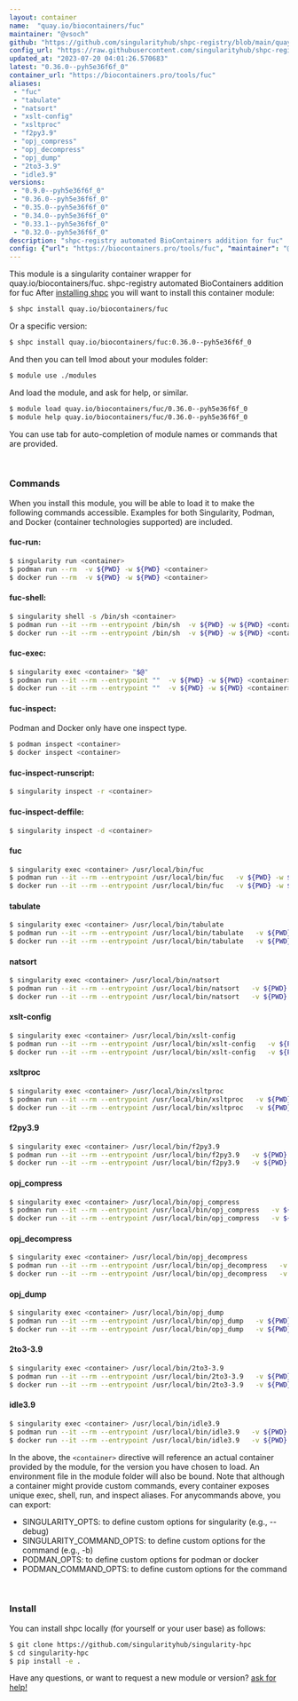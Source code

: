 ```yaml
---
layout: container
name:  "quay.io/biocontainers/fuc"
maintainer: "@vsoch"
github: "https://github.com/singularityhub/shpc-registry/blob/main/quay.io/biocontainers/fuc/container.yaml"
config_url: "https://raw.githubusercontent.com/singularityhub/shpc-registry/main/quay.io/biocontainers/fuc/container.yaml"
updated_at: "2023-07-20 04:01:26.570683"
latest: "0.36.0--pyh5e36f6f_0"
container_url: "https://biocontainers.pro/tools/fuc"
aliases:
 - "fuc"
 - "tabulate"
 - "natsort"
 - "xslt-config"
 - "xsltproc"
 - "f2py3.9"
 - "opj_compress"
 - "opj_decompress"
 - "opj_dump"
 - "2to3-3.9"
 - "idle3.9"
versions:
 - "0.9.0--pyh5e36f6f_0"
 - "0.36.0--pyh5e36f6f_0"
 - "0.35.0--pyh5e36f6f_0"
 - "0.34.0--pyh5e36f6f_0"
 - "0.33.1--pyh5e36f6f_0"
 - "0.32.0--pyh5e36f6f_0"
description: "shpc-registry automated BioContainers addition for fuc"
config: {"url": "https://biocontainers.pro/tools/fuc", "maintainer": "@vsoch", "description": "shpc-registry automated BioContainers addition for fuc", "latest": {"0.36.0--pyh5e36f6f_0": "sha256:26ed9446f1bbe96fb72f0e05c378a0cb76eb7f35ae15ac091f7e8af7576857d3"}, "tags": {"0.9.0--pyh5e36f6f_0": "sha256:483a1c3e35eb1653ef635d93fca4c17ab9bd787302967177c5bd176a48a190af", "0.36.0--pyh5e36f6f_0": "sha256:26ed9446f1bbe96fb72f0e05c378a0cb76eb7f35ae15ac091f7e8af7576857d3", "0.35.0--pyh5e36f6f_0": "sha256:9113b4a6bcf6e404e5907b373f7188c22a8db1e95c354ce487d83c91c2e0562a", "0.34.0--pyh5e36f6f_0": "sha256:943592f2da83decdcec4df86d3f31cabfd0839749c60f782676564199179ed09", "0.33.1--pyh5e36f6f_0": "sha256:aa7dbe054bc0a250daee81328a8841af3d5bf8dd9cec990b813ff756db590750", "0.32.0--pyh5e36f6f_0": "sha256:be45359dbbb969b18b55dd895971f1c31a928e05c0b74de6fb43d72a82d8ff6c"}, "docker": "quay.io/biocontainers/fuc", "aliases": {"fuc": "/usr/local/bin/fuc", "tabulate": "/usr/local/bin/tabulate", "natsort": "/usr/local/bin/natsort", "xslt-config": "/usr/local/bin/xslt-config", "xsltproc": "/usr/local/bin/xsltproc", "f2py3.9": "/usr/local/bin/f2py3.9", "opj_compress": "/usr/local/bin/opj_compress", "opj_decompress": "/usr/local/bin/opj_decompress", "opj_dump": "/usr/local/bin/opj_dump", "2to3-3.9": "/usr/local/bin/2to3-3.9", "idle3.9": "/usr/local/bin/idle3.9"}}
---
```


This module is a singularity container wrapper for quay.io/biocontainers/fuc.
shpc-registry automated BioContainers addition for fuc
After [installing shpc](#install) you will want to install this container module:


```bash
$ shpc install quay.io/biocontainers/fuc
```

Or a specific version:

```bash
$ shpc install quay.io/biocontainers/fuc:0.36.0--pyh5e36f6f_0
```

And then you can tell lmod about your modules folder:

```bash
$ module use ./modules
```

And load the module, and ask for help, or similar.

```bash
$ module load quay.io/biocontainers/fuc/0.36.0--pyh5e36f6f_0
$ module help quay.io/biocontainers/fuc/0.36.0--pyh5e36f6f_0
```

You can use tab for auto-completion of module names or commands that are provided.

<br>

### Commands

When you install this module, you will be able to load it to make the following commands accessible.
Examples for both Singularity, Podman, and Docker (container technologies supported) are included.

#### fuc-run:

```bash
$ singularity run <container>
$ podman run --rm  -v ${PWD} -w ${PWD} <container>
$ docker run --rm  -v ${PWD} -w ${PWD} <container>
```

#### fuc-shell:

```bash
$ singularity shell -s /bin/sh <container>
$ podman run --it --rm --entrypoint /bin/sh  -v ${PWD} -w ${PWD} <container>
$ docker run --it --rm --entrypoint /bin/sh  -v ${PWD} -w ${PWD} <container>
```

#### fuc-exec:

```bash
$ singularity exec <container> "$@"
$ podman run --it --rm --entrypoint ""  -v ${PWD} -w ${PWD} <container> "$@"
$ docker run --it --rm --entrypoint ""  -v ${PWD} -w ${PWD} <container> "$@"
```

#### fuc-inspect:

Podman and Docker only have one inspect type.

```bash
$ podman inspect <container>
$ docker inspect <container>
```

#### fuc-inspect-runscript:

```bash
$ singularity inspect -r <container>
```

#### fuc-inspect-deffile:

```bash
$ singularity inspect -d <container>
```


#### fuc

```bash
$ singularity exec <container> /usr/local/bin/fuc
$ podman run --it --rm --entrypoint /usr/local/bin/fuc   -v ${PWD} -w ${PWD} <container> -c " $@"
$ docker run --it --rm --entrypoint /usr/local/bin/fuc   -v ${PWD} -w ${PWD} <container> -c " $@"
```


#### tabulate

```bash
$ singularity exec <container> /usr/local/bin/tabulate
$ podman run --it --rm --entrypoint /usr/local/bin/tabulate   -v ${PWD} -w ${PWD} <container> -c " $@"
$ docker run --it --rm --entrypoint /usr/local/bin/tabulate   -v ${PWD} -w ${PWD} <container> -c " $@"
```


#### natsort

```bash
$ singularity exec <container> /usr/local/bin/natsort
$ podman run --it --rm --entrypoint /usr/local/bin/natsort   -v ${PWD} -w ${PWD} <container> -c " $@"
$ docker run --it --rm --entrypoint /usr/local/bin/natsort   -v ${PWD} -w ${PWD} <container> -c " $@"
```


#### xslt-config

```bash
$ singularity exec <container> /usr/local/bin/xslt-config
$ podman run --it --rm --entrypoint /usr/local/bin/xslt-config   -v ${PWD} -w ${PWD} <container> -c " $@"
$ docker run --it --rm --entrypoint /usr/local/bin/xslt-config   -v ${PWD} -w ${PWD} <container> -c " $@"
```


#### xsltproc

```bash
$ singularity exec <container> /usr/local/bin/xsltproc
$ podman run --it --rm --entrypoint /usr/local/bin/xsltproc   -v ${PWD} -w ${PWD} <container> -c " $@"
$ docker run --it --rm --entrypoint /usr/local/bin/xsltproc   -v ${PWD} -w ${PWD} <container> -c " $@"
```


#### f2py3.9

```bash
$ singularity exec <container> /usr/local/bin/f2py3.9
$ podman run --it --rm --entrypoint /usr/local/bin/f2py3.9   -v ${PWD} -w ${PWD} <container> -c " $@"
$ docker run --it --rm --entrypoint /usr/local/bin/f2py3.9   -v ${PWD} -w ${PWD} <container> -c " $@"
```


#### opj_compress

```bash
$ singularity exec <container> /usr/local/bin/opj_compress
$ podman run --it --rm --entrypoint /usr/local/bin/opj_compress   -v ${PWD} -w ${PWD} <container> -c " $@"
$ docker run --it --rm --entrypoint /usr/local/bin/opj_compress   -v ${PWD} -w ${PWD} <container> -c " $@"
```


#### opj_decompress

```bash
$ singularity exec <container> /usr/local/bin/opj_decompress
$ podman run --it --rm --entrypoint /usr/local/bin/opj_decompress   -v ${PWD} -w ${PWD} <container> -c " $@"
$ docker run --it --rm --entrypoint /usr/local/bin/opj_decompress   -v ${PWD} -w ${PWD} <container> -c " $@"
```


#### opj_dump

```bash
$ singularity exec <container> /usr/local/bin/opj_dump
$ podman run --it --rm --entrypoint /usr/local/bin/opj_dump   -v ${PWD} -w ${PWD} <container> -c " $@"
$ docker run --it --rm --entrypoint /usr/local/bin/opj_dump   -v ${PWD} -w ${PWD} <container> -c " $@"
```


#### 2to3-3.9

```bash
$ singularity exec <container> /usr/local/bin/2to3-3.9
$ podman run --it --rm --entrypoint /usr/local/bin/2to3-3.9   -v ${PWD} -w ${PWD} <container> -c " $@"
$ docker run --it --rm --entrypoint /usr/local/bin/2to3-3.9   -v ${PWD} -w ${PWD} <container> -c " $@"
```


#### idle3.9

```bash
$ singularity exec <container> /usr/local/bin/idle3.9
$ podman run --it --rm --entrypoint /usr/local/bin/idle3.9   -v ${PWD} -w ${PWD} <container> -c " $@"
$ docker run --it --rm --entrypoint /usr/local/bin/idle3.9   -v ${PWD} -w ${PWD} <container> -c " $@"
```



In the above, the `<container>` directive will reference an actual container provided
by the module, for the version you have chosen to load. An environment file in the
module folder will also be bound. Note that although a container
might provide custom commands, every container exposes unique exec, shell, run, and
inspect aliases. For anycommands above, you can export:

 - SINGULARITY_OPTS: to define custom options for singularity (e.g., --debug)
 - SINGULARITY_COMMAND_OPTS: to define custom options for the command (e.g., -b)
 - PODMAN_OPTS: to define custom options for podman or docker
 - PODMAN_COMMAND_OPTS: to define custom options for the command

<br>

### Install

You can install shpc locally (for yourself or your user base) as follows:

```bash
$ git clone https://github.com/singularityhub/singularity-hpc
$ cd singularity-hpc
$ pip install -e .
```

Have any questions, or want to request a new module or version? [ask for help!](https://github.com/singularityhub/singularity-hpc/issues)